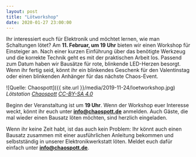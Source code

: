```yaml
---
layout: post
title: "Lötworkshop"
date: 2020-01-27 23:00:00
---
```

Ihr interessiert euch für Elektronik und möchtet lernen, wie man Schaltungen lötet? Am **11. Februar, um 19 Uhr** bieten wir einen Workshop für Einsteiger an. Nach einer kurzen Einführung über das benötigte Werkzeug und die korrekte Technik geht es mit der praktischen Arbeit los. Passend zum Datum haben wir Bausätze für rote, blinkende LED-Herzen besorgt. Wenn ihr fertig seid, könnt ihr ein blinkendes Geschenk für den Valentinstag oder einen blinkenden Anhänger für das nächste Chaos-Event.

![Quelle: Chaospott]({{ site.url }}/media/2019-11-24/loetworkshop.jpg)
*Lötstation [Chaospott](https://chaospott.de) [CC-BY-SA 4.0](https://creativecommons.org/licenses/by-sa/4.0/)*

Beginn der Veranstaltung ist um **19 Uhr**. Wenn der Workshop euer Interesse weckt, könnt ihr euch unter **info@chaospott.de** anmelden. Auch Gäste, die mal wieder einen Bausatz löten möchten, sind herzlich eingeladen.

Wenn ihr keine Zeit habt, ist das auch kein Problem: Ihr könnt auch einen Bausatz zusammen mit einer ausführlichen Anleitung bekommen und selbstständig in unserer Elektronikwerkstatt löten. Meldet euch dafür einfach unter **info@chaospott.de**.
